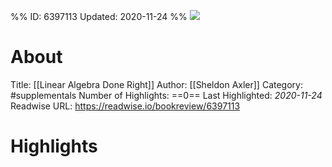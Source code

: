 %%
ID: 6397113
Updated: 2020-11-24
%%
![](https://images-na.ssl-images-amazon.com/images/I/4146j1cDpNL._SL500_.jpg)

# About
Title: [[Linear Algebra Done Right]]
Author: [[Sheldon Axler]]
Category: #supplementals
Number of Highlights: ==0==
Last Highlighted: *2020-11-24*
Readwise URL: https://readwise.io/bookreview/6397113

# Highlights 